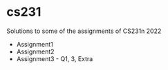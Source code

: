 # cs231
Solutions to some of the assignments of CS231n 2022
- Assignment1
- Assignment2
- Assignment3 - Q1, 3, Extra
